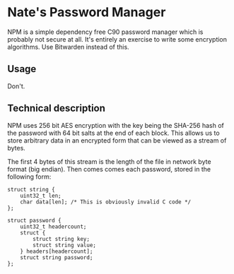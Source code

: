 # Nate's Password Manager

NPM is a simple dependency free C90 password manager which is probably not
secure at all. It's entirely an exercise to write some encryption algorithms.
Use Bitwarden instead of this.

## Usage

Don't.

## Technical description

NPM uses 256 bit AES encryption with the key being the SHA-256 hash of the
password with 64 bit salts at the end of each block. This allows us to store
arbitrary data in an encrypted form that can be viewed as a stream of bytes.

The first 4 bytes of this stream is the length of the file in network byte
format (big endian). Then comes comes each password, stored in the following
form:

```
struct string {
	uint32_t len;
	char data[len]; /* This is obviously invalid C code */
};

struct password {
	uint32_t headercount;
	struct {
		struct string key;
		struct string value;
	} headers[headercount];
	struct string password;
};
```
